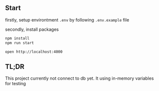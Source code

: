 ## Start

firstly, setup environtment `.env` by following `.env.example` file

secondly, install packages

```bash
npm install
npm run start
```

```
open http://localhost:4000
```

## TL;DR

This project currently not connect to db yet. It using in-memory variables for testing
